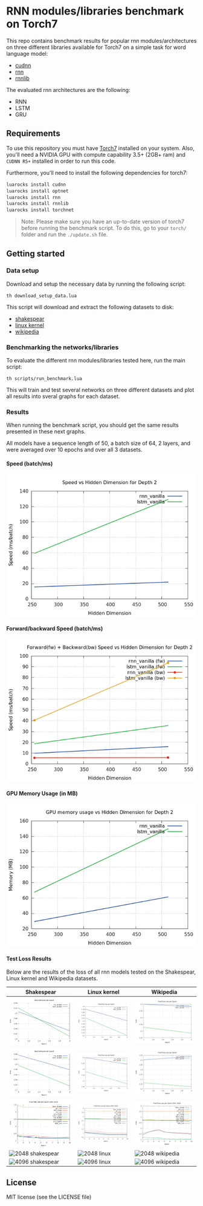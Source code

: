 # RNN modules/libraries benchmark on Torch7

This repo contains benchmark results for popular rnn modules/architectures on three different libraries available for Torch7 on a simple task for word language model:

- [cudnn](https://github.com/soumith/cudnn.torch)
- [rnn](https://github.com/Element-Research/rnn)
- [rnnlib](https://github.com/facebookresearch/torch-rnnlib)

The evaluated rnn architectures are the following:

- RNN
- LSTM
- GRU

## Requirements

To use this repository you must have [Torch7](http://torch.ch/) installed on your system.
Also, you'll need a NVIDIA GPU with compute capability 3.5+ (2GB+ ram) and `CUDNN R5+` installed in order to run this code.

Furthermore, you'll need to install the following dependencies for torch7:

```bash
luarocks install cudnn
luarocks install optnet
luarocks install rnn
luarocks install rnnlib
luarocks install torchnet
```

> Note: Please make sure you have an up-to-date version of torch7 before running the benchmark script. To do this, go to your `torch/` folder and run the `./update.sh` file.


## Getting started

### Data setup

Download and setup the necessary data by running the following script:

```
th download_setup_data.lua
```

This script will download and extract the following datasets to disk:

- [shakespear](http://cs.stanford.edu/people/karpathy/char-rnn/shakespeare_input.txt)
- [linux kernel](http://cs.stanford.edu/people/karpathy/char-rnn/linux_input.txt)
- [wikipedia](http://prize.hutter1.net/)


### Benchmarking the networks/libraries

To evaluate the different rnn modules/libraries tested here, run the main script:

```
th scripts/run_benchmark.lua
```

This will train and test several networks on three different datasets and plot all results into sveral graphs for each dataset.


### Results

When running the benchmark script, you should get the same results presented in these next graphs.

All models have a sequence length of 50, a batch size of 64, 2 layers, and were averaged over 10 epochs and over all 3 datasets.

#### Speed (batch/ms)

![batch](data/results/speed_vs_dimension.png "batch vs dim")

#### Forward/backward Speed (batch/ms)

![fw_bw](data/results/fw_bw_vs_dimension.png "forward/backward vs dim")


#### GPU Memory Usage (in MB)

![gpu_memory](data/results/memory_vs_dimension.png "GPU memory vs dim")


#### Test Loss Results

Below are the results of the loss of all rnn
models tested on the Shakespear,
 Linux kernel and Wikipedia datasets.

| Shakespear | Linux kernel | Wikipedia |
| --- | --- | --- |
| ![256 shakespear](data/results/loss_shakespear_256.png "loss w/ hidden dimension 256") | ![256 linux](data/results/loss_linux_256.png "loss w/ hidden dimension 256") | ![256 wikipedia](data/results/loss_wikipedia_256.png "loss w/ hidden dimension 256") |
| ![512 shakespear](data/results/loss_shakespear_512.png "loss w/ hidden dimension 512") | ![512 linux](data/results/loss_linux_512.png "loss w/ hidden dimension 512") | ![512 wikipedia](data/results/loss_wikipedia_512.png "loss w/ hidden dimension 512") |
| ![1024 shakespear](data/results/loss_shakespear_1024.png "loss w/ hidden dimension 1024") | ![1024 linux](data/results/loss_linux_1024.png "loss w/ hidden dimension 1024") | ![1024 wikipedia](data/results/loss_wikipedia_1024.png "loss w/ hidden dimension 1024") |
| ![2048 shakespear](data/results/loss_shakespear_2048.png "loss w/ hidden dimension 2048") | ![2048 linux](data/results/loss_linux_2048.png "loss w/ hidden dimension 2048") | ![2048 wikipedia](data/results/loss_wikipedia_2048.png "loss w/ hidden dimension 2048") |
| ![4096 shakespear](data/results/loss_shakespear_4096.png "loss w/ hidden dimension 4096") | ![4096 linux](data/results/loss_linux_4096.png "loss w/ hidden dimension 4096") | ![4096 wikipedia](data/results/loss_wikipedia_4096.png "loss w/ hidden dimension 4096") |


## License

MIT license (see the LICENSE file)
